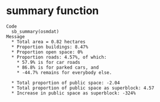 # summary function

    Code
      sb_summary(osmdat)
    Message
      * Total area = 0.82 hectares
      * Proportion buildings: 8.47%
      * Proportion open space: 0%
      * Proportion roads: 4.57%, of which:
        * 57.9% is for car roads
        * 86.8% is for parked cars, and
        * -44.7% remains for everybody else.
      
      * Total proportion of public space: -2.04
      * Total proportion of public space as superblock: 4.57
      * Increase in public space as superblock: -324%

